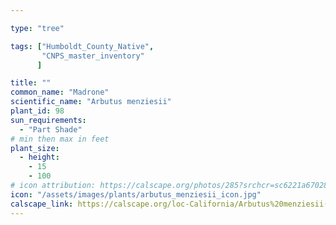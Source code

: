 ```yaml
---

type: "tree"

tags: ["Humboldt_County_Native",
       "CNPS_master_inventory"
      ]

title: ""
common_name: "Madrone"
scientific_name: "Arbutus menziesii"
plant_id: 98
sun_requirements:
  - "Part Shade"
# min then max in feet
plant_size:
  - height: 
    - 15
    - 100
# icon attribution: https://calscape.org/photos/285?srchcr=sc6221a670283c3 
icon: "/assets/images/plants/arbutus_menziesii_icon.jpg" 
calscape_link: https://calscape.org/loc-California/Arbutus%20menziesii(%20) 
---
```






